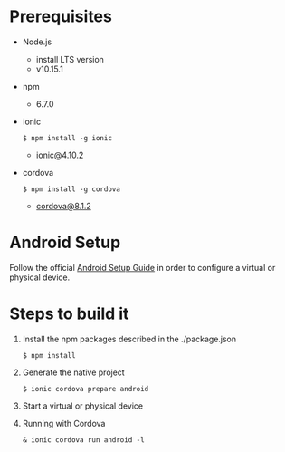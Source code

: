 
# Prerequisites

* Node.js
    - install LTS version
    - v10.15.1

* npm
    - 6.7.0

* ionic
    ```
    $ npm install -g ionic
    ```
    - ionic@4.10.2

* cordova
    ```
    $ npm install -g cordova
    ```
    - cordova@8.1.2


# Android Setup
Follow the official  [Android Setup Guide](https://ionicframework.com/docs/installation/android) in order to configure a virtual or physical device.

# Steps to build it

1. Install the npm packages described in the ./package.json

    ```
    $ npm install
    ```

2. Generate the native project

    ```
    $ ionic cordova prepare android
    ```

3. Start a virtual or physical device

4. Running with Cordova
    ```
    & ionic cordova run android -l
    ```






